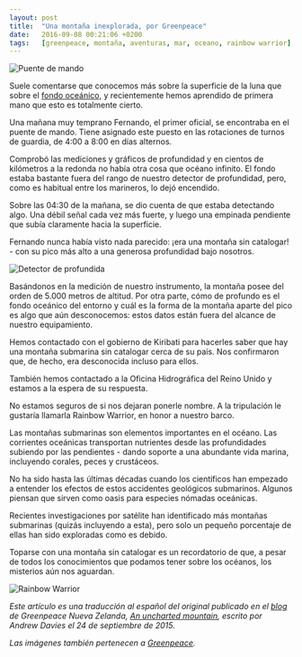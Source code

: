 ```yaml
---
layout: post
title:  "Una montaña inexplorada, por Greenpeace"
date:   2016-09-08 00:21:06 +0200
tags:	[greenpeace, montaña, aventuras, mar, oceano, rainbow warrior]
---
```


![Puente de mando][pic1]

<!---
 This is a translation to Spanish of the original blogpost by Greenpeace
 New Zealand titled "An uncharted mountain", written by Andrew Davies.
 Images also belong to them.
 See:
 http://www.greenpeace.org/new-zealand/en/blog/an-uncharted-mountain/blog/54196/
--->

Suele comentarse que conocemos más sobre la superficie de la luna que sobre
el [fondo oceánico][ocean_floor], y recientemente hemos aprendido de primera
mano que esto es totalmente cierto.

Una mañana muy temprano Fernando, el primer oficial, se encontraba en el
puente de mando.
Tiene asignado este puesto en las rotaciones de turnos de guardia,
de 4:00 a 8:00 en días alternos.

<!--more-->

Comprobó las mediciones y gráficos de profundidad y en cientos de kilómetros
a la redonda no había otra cosa que océano infinito.
El fondo estaba bastante fuera del rango de nuestro detector de profundidad,
pero, como es habitual entre los marineros, lo dejó encendido.

Sobre las 04:30 de la mañana, se dio cuenta de que estaba detectando algo.
Una débil señal cada vez más fuerte, y luego una empinada pendiente
que subía claramente hacia la superficie.

Fernando nunca había visto nada parecido: ¡era una montaña sin catalogar! - con
su pico más alto a una generosa profundidad bajo nosotros.

![Detector de profundida][pic2]

Basándonos en la medición de nuestro instrumento, la montaña posee del orden
de 5.000 metros de altitud.
Por otra parte, cómo de profundo es el fondo oceánico del entorno y cuál es
la forma de la montaña aparte del pico es algo que aún desconocemos: estos
datos están fuera del alcance de nuestro equipamiento.

Hemos contactado con el gobierno de Kiribati para hacerles saber que hay una
montaña submarina sin catalogar cerca de su país. Nos confirmaron que, de
hecho, era desconocida incluso para ellos.

También hemos contactado a la Oficina Hidrográfica del Reino Unido y
estamos a la espera de su respuesta.

No estamos seguros de si nos dejaran ponerle nombre. A la tripulación le
gustaría llamarla Rainbow Warrior, en honor a nuestro barco.

Las montañas submarinas son elementos importantes en el océano. Las corrientes
oceánicas transportan nutrientes desde las profundidades subiendo por las
pendientes - dando soporte a una abundante vida marina, incluyendo corales,
peces y crustáceos.

No ha sido hasta las últimas décadas cuando los científicos han empezado a
entender los efectos de estos accidentes geológicos submarinos. Algunos piensan
que sirven como oasis para especies nómadas oceánicas.

Recientes investigaciones por satélite han identificado más montañas
submarinas (quizás incluyendo a esta), pero solo un pequeño porcentaje
de ellas han sido exploradas como es debido.

Toparse con una montaña sin catalogar es un recordatorio de que, a pesar de
todos los conocimientos que podamos tener sobre los océanos, los misterios
aún nos aguardan.

![Rainbow Warrior][pic3]

_Este artículo es una traducción al español del original publicado en el
[blog][greenpeace_nz] de Greenpeace Nueva Zelanda,
[An uncharted mountain][greenpeace_original], escrito por Andrew Davies el
24 de septiembre de 2015._

_Las imágenes también pertenecen a [Greenpeace][greenpeace.org]._

[pic1]:			{{site.url}}/assets/uncharted-mountain1.jpg
[pic2]:			{{site.url}}/assets/uncharted-mountain2.jpg
[pic3]:			{{site.url}}/assets/uncharted-mountain3.jpg
[ocean_floor]:		http://www.scientificamerican.com/article/just-how-little-do-we-know-about-the-ocean-floor/
[greenpeace_nz]:	http://www.greenpeace.org/new-zealand/en/blog/
[greenpeace_original]:	http://www.greenpeace.org/new-zealand/en/blog/an-uncharted-mountain/blog/54196/
[greenpeace.org]:	http://www.greenpeace.org/
